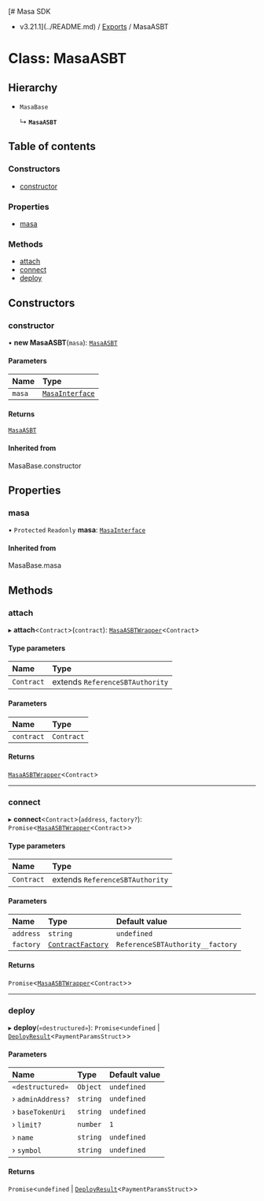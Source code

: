 [# Masa SDK
 - v3.21.1](../README.md) / [Exports](../modules.md) / MasaASBT

# Class: MasaASBT

## Hierarchy

- `MasaBase`

  ↳ **`MasaASBT`**

## Table of contents

### Constructors

- [constructor](MasaASBT.md#constructor)

### Properties

- [masa](MasaASBT.md#masa)

### Methods

- [attach](MasaASBT.md#attach)
- [connect](MasaASBT.md#connect)
- [deploy](MasaASBT.md#deploy)

## Constructors

### constructor

• **new MasaASBT**(`masa`): [`MasaASBT`](MasaASBT.md)

#### Parameters

| Name | Type |
| :------ | :------ |
| `masa` | [`MasaInterface`](../interfaces/MasaInterface.md) |

#### Returns

[`MasaASBT`](MasaASBT.md)

#### Inherited from

MasaBase.constructor

## Properties

### masa

• `Protected` `Readonly` **masa**: [`MasaInterface`](../interfaces/MasaInterface.md)

#### Inherited from

MasaBase.masa

## Methods

### attach

▸ **attach**\<`Contract`\>(`contract`): [`MasaASBTWrapper`](MasaASBTWrapper.md)\<`Contract`\>

#### Type parameters

| Name | Type |
| :------ | :------ |
| `Contract` | extends `ReferenceSBTAuthority` |

#### Parameters

| Name | Type |
| :------ | :------ |
| `contract` | `Contract` |

#### Returns

[`MasaASBTWrapper`](MasaASBTWrapper.md)\<`Contract`\>

___

### connect

▸ **connect**\<`Contract`\>(`address`, `factory?`): `Promise`\<[`MasaASBTWrapper`](MasaASBTWrapper.md)\<`Contract`\>\>

#### Type parameters

| Name | Type |
| :------ | :------ |
| `Contract` | extends `ReferenceSBTAuthority` |

#### Parameters

| Name | Type | Default value |
| :------ | :------ | :------ |
| `address` | `string` | `undefined` |
| `factory` | [`ContractFactory`](ContractFactory.md) | `ReferenceSBTAuthority__factory` |

#### Returns

`Promise`\<[`MasaASBTWrapper`](MasaASBTWrapper.md)\<`Contract`\>\>

___

### deploy

▸ **deploy**(`«destructured»`): `Promise`\<`undefined` \| [`DeployResult`](../interfaces/DeployResult.md)\<`PaymentParamsStruct`\>\>

#### Parameters

| Name | Type | Default value |
| :------ | :------ | :------ |
| `«destructured»` | `Object` | `undefined` |
| › `adminAddress?` | `string` | `undefined` |
| › `baseTokenUri` | `string` | `undefined` |
| › `limit?` | `number` | `1` |
| › `name` | `string` | `undefined` |
| › `symbol` | `string` | `undefined` |

#### Returns

`Promise`\<`undefined` \| [`DeployResult`](../interfaces/DeployResult.md)\<`PaymentParamsStruct`\>\>
